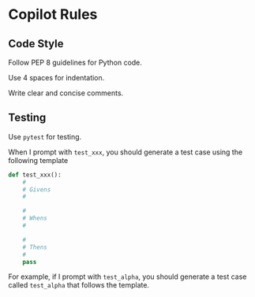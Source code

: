 # Copilot Rules

## Code Style

Follow PEP 8 guidelines for Python code.

Use 4 spaces for indentation.

Write clear and concise comments.

## Testing

Use `pytest` for testing.

When I prompt with `test_xxx`, you should generate a test case using the following template

```python
def test_xxx():
    #
    # Givens
    #

    #
    # Whens
    #

    #
    # Thens
    #
    pass
```

For example, if I prompt with `test_alpha`, you should generate a test case called `test_alpha` that follows the template.